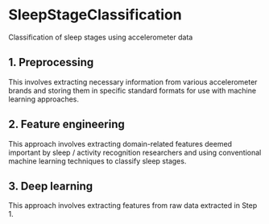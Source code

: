 # SleepStageClassification
Classification of sleep stages using accelerometer data

## 1. Preprocessing
This involves extracting necessary information from various accelerometer brands and storing them in specific standard formats for use with machine learning approaches.

## 2. Feature engineering
This approach involves extracting domain-related features deemed important by sleep / activity recognition researchers and using conventional machine learning techniques to classify sleep stages.

## 3. Deep learning
This approach involves extracting features from raw data extracted in Step 1.
